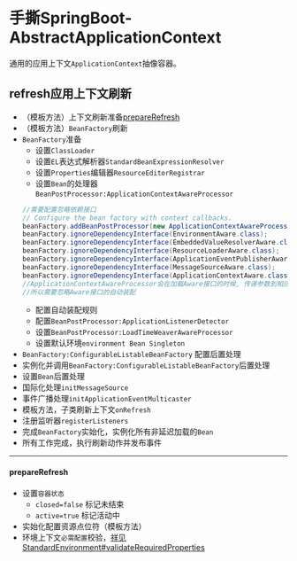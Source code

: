 # 手撕SpringBoot-AbstractApplicationContext
通用的应用上下文`ApplicationContext`抽像容器。

## <a name="refresh">refresh</a>应用上下文刷新
- （模板方法）上下文刷新准备<a href="#prepareRefresh">prepareRefresh</a>
- （模板方法）`BeanFactory`刷新
- `BeanFactory`准备
    - 设置`ClassLoader`
    - 设置`EL`表达式解析器`StandardBeanExpressionResolver`
    - 设置`Properties`编辑器`ResourceEditorRegistrar`
    - 设置`Bean`的处理器`BeanPostProcessor:ApplicationContextAwareProcessor`
    ```java
    //需要配置忽略依赖接口
    // Configure the bean factory with context callbacks.
	beanFactory.addBeanPostProcessor(new ApplicationContextAwareProcessor(this));
	beanFactory.ignoreDependencyInterface(EnvironmentAware.class);
	beanFactory.ignoreDependencyInterface(EmbeddedValueResolverAware.class);
	beanFactory.ignoreDependencyInterface(ResourceLoaderAware.class);
	beanFactory.ignoreDependencyInterface(ApplicationEventPublisherAware.class);
	beanFactory.ignoreDependencyInterface(MessageSourceAware.class);
	beanFactory.ignoreDependencyInterface(ApplicationContextAware.class);
    //ApplicationContextAwareProcessor会在加载Aware接口的时候, 传递参数到相应的Aware实现类中
    //所以需要忽略Aware接口的自动装配
    ```
    - 配置自动装配规则
    - 配置`BeanPostProcessor:ApplicationListenerDetector`
    - 设置`BeanPostProcessor:LoadTimeWeaverAwareProcessor`
    - 设置默认环境`environment Bean Singleton`
- `BeanFactory:ConfigurableListableBeanFactory` 配置后置处理
- 实例化并调用`BeanFactory:ConfigurableListableBeanFactory`后置处理
- 设置`Bean`后置处理
- 国际化处理`initMessageSource`
- 事件广播处理`initApplicationEventMulticaster`
- 模板方法，子类刷新上下文`onRefresh`
- 注册监听器`registerListeners`
- 完成`BeanFactory`实始化，实例化所有非延迟加载的`Bean`
- 所有工作完成，执行刷新动作并发布事件
---

#### <a name="prepareRefresh">prepareRefresh</a>
- 设置`容器状态`
    - `closed=false` 标记未结束
    - `active=true` 标记活动中
- 实始化配置资源点位符（模板方法）
- 环境上下文`必需配置`校验，[祥见StandardEnvironment#validateRequiredProperties](SpringBoot-StandardEnvironment.md#validateRequiredProperties)
